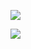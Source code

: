 <p align="left">
   <img src="https://img.shields.io/badge/STATUS-EN%20DESAROLLO-green">
</p>

<img src="https://user-images.githubusercontent.com/66388384/169887405-629ce7cf-4664-429f-8ba3-a264ec7c0560.PNG" />
